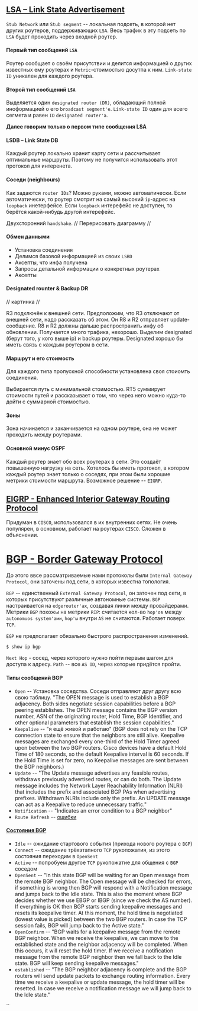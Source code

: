 ## [LSA – Link State Advertisement](https://en.wikipedia.org/wiki/Link-state_advertisement)

`Stub Network` или `Stub segment` -- локальная подсеть, в которой нет других роутеров, поддерживающих `LSA`. Весь трафик в эту подсеть по `LSA` будет проходить через входной роутер.

#### Первый тип сообщений `LSA`

Роутер сообщает о своём присутствии и делится информацией о других известных ему роутерах и `Metric`-стоимостью досутпа к ним. `Link-state ID` уникален для каждого роутера.

#### Второй тип сообщений `LSA`

Выделяется один `designated router (DR)`, обладающий полной иноформацией о его `broadcast segment'е`. `Link-state ID` один для всего сегмета и равен `ID` `designated router'а`.

**Далее говорим только о первом типе сообщения LSA**

#### LSDB – Link State DB

Каждый роутер локально хранит карту сети и рассчитывает оптимальные маршруты. Поэтому не получится использовать этот протокол для интеренета.

#### Соседи (neighbours)

Как задаются `router IDs`? Можно руками, можно автоматически.  Если автоматически, то роутер смотрит на самый высокий `ip`-адрес на `loopback` инетерфейсе. Если `loopback` интерефейс не доступен, то берётся какой-нибудь другой интерефейс.

Двухсторонний `handshake`. // Перерисовать диаграмму //

#### Обмен данными

- Установка соединения
- Делимся базовой информацией из своих `LSBD`
- Аксепты, что инфа получена
- Запросы детальной информации о конкретных роутерах
- Аксепты


#### Designated rounter & Backup DR

// картинка //

R3 подключён к внешней сети.  Предположим, что R3 отключают от внешней сети,  надо рассказать об этом.  Он R8 и R2 отправляет update-сообщение. R8 и R2 должны дальше распространить инфу об обновлении.
Получается много трафика, нехорошо. Выделим designated (берут того, у кого выше ip) и backup роутеры. Designated хорошо бы иметь связь с каждым роутером в сети.


#### Маршрут и его стоимость
Для каждого типа пропускной способности установлена своя стоиомть соединения.

Выбирается путь с минимальной стоимостью. RT5 суммирует стоимости путей и рассказывает о том, что через него можно куда-то дойти с суммарной стоимостью.

#### Зоны

Зона начинается и заканчивается на одном роутере, она не может проходить между роутерами.

####  Основной минус OSPF

Каждый роутер знает обо всех роутерах в сети. Это создаёт повышенную нагрузку на сеть. Хотелось бы иметь протокол, в котором каждый роутер знает только о соседях, при этом
были хорошие метрики стоимости маршрута. Возможное решение -- `EIGRP`.

## [EIGRP - Enhanced Interior Gateway Routing Protocol](https://en.wikipedia.org/wiki/Enhanced_Interior_Gateway_Routing_Protocol)

Придуман в `CISCO`, использовался в их внутренних сетях. Не очень популярен, в основном, работает на роутерах `CISCO`. Сложен в объяснении.

# [BGP - Border Gateway Protocol](https://www.cisco.com/c/en/us/support/docs/ip/border-gateway-protocol-bgp/26634-bgp-toc.html)

До этого ввсе рассматриваемые нами протоколы были `Internal Gateway Protocol`, они заточены под сети, в которых известна топология.

`BGP` -- единственный `External Gateway Protocol`, он заточен под сети, в которых присутствуют различные автономные системы. `BGP` настраивается на `edgerouter'ах`, создавая линки между провайдерами.
Метрики `BGP` похожы на метрики `RIP`: считается кол-во `hop'ов` между `autonomuos system'ами`, `hop'ы` внутри `AS` не считаются. Работает поверх `TCP`.

`EGP` не предполагает обязально быстрого распространения изменений.


```$ show ip bgp```

`Next Hop` - сосед, через которого нужно пойти первым шагом для доступа к адресу.
`Path` -- все `AS ID`, через которые придётся пройти.


#### Типы сообщений BGP

* `Open` -- Установка соседства. Cоседи отправляют друг другу всю свою таблицу. "The OPEN message is used to establish a BGP adjacency. Both sides negotiate session capabilities before a BGP peering establishes. The OPEN message contains the BGP version number, ASN of the originating router, Hold Time, BGP Identifier, and other optional parameters that establish the session capabilities."
* `Keepalive` -- "я ещё живой и работаю" (BGP does not rely on the TCP connection state to ensure that the neighbors are still alive. Keepalive messages are exchanged every one-third of the Hold Timer agreed upon between the two BGP routers. Cisco devices have a default Hold Time of 180 seconds, so the default Keepalive interval is 60 seconds. If the Hold Time is set for zero, no Keepalive messages are sent between the BGP neighbors.)
* `Update` -- "The Update message advertises any feasible routes, withdraws previously advertised routes, or can do both. The Update message includes the Network Layer Reachability Information (NLRI) that includes the prefix and associated BGP PAs when advertising prefixes. Withdrawn NLRIs include only the prefix. An UPDATE message can act as a Keepalive to reduce unnecessary traffic."
* `Notification` --  "Indicates an error condition to a BGP neighbor"
* `Route Refresh` -- [ошибки](https://www.inetdaemon.com/tutorials/internet/ip/routing/bgp/operation/messages/notification.shtml#:~:text=NOTIFICATION%20messages%20are%20used%20to,send%20an%20update%20or%20keepalive)

#### [Состояния BGP](https://networklessons.com/bgp/bgp-neighbor-adjacency-states)
* `Idle` -- ожидание стартового события (прихода нового роутера с `BGP`)
* `Connect` -- ожидание трёхэтапного `TCP` рукопожатия, из этого состояния переходим в `OpenSent`
* `Active` -- попробуем другое `TCP` рукопожатие для общения с `BGP` соседом
* `OpenSent` -- "In this state BGP will be waiting for an Open message from the remote BGP neighbor. The Open message will be checked for errors, if something is wrong then BGP will respond with a Notification message and jumps back to the Idle state. This is also the moment where BGP decides whether we use EBGP or IBGP (since we check the AS number). If everything is OK then BGP starts sending keepalive messages and resets its keepalive timer. At this moment, the hold time is negotiated (lowest value is picked) between the two BGP routers. In case the TCP session fails, BGP will jump back to the Active state."
* `OpenConfirm` -- "BGP waits for a keepalive message from the remote BGP neighbor. When we receive the keepalive, we can move to the established state and the neighbor adjacency will be completed. When this occurs, it will reset the hold timer. If we receive a notification message from the remote BGP neighbor then we fall back to the Idle state. BGP will keep sending keepalive messages."
* `established` -- "The BGP neighbor adjacency is complete and the BGP routers will send update packets to exchange routing information. Every time we receive a keepalive or update message, the hold timer will be resetted. In case we receive a notification message we will jump back to the Idle state."

``
